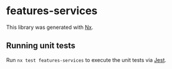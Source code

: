 # features-services

This library was generated with [Nx](https://nx.dev).

## Running unit tests

Run `nx test features-services` to execute the unit tests via [Jest](https://jestjs.io).
